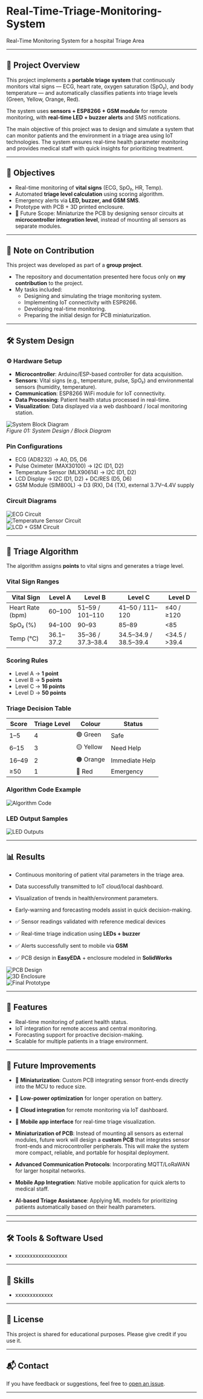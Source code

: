 # Real-Time-Triage-Monitoring-System
Real-Time Monitoring System for a hospital Triage Area

---

## 📌 Project Overview  
This project implements a **portable triage system** that continuously monitors vital signs — ECG, heart rate, oxygen saturation (SpO₂), and body temperature — and automatically classifies patients into triage levels (Green, Yellow, Orange, Red).  

The system uses **sensors + ESP8266 + GSM module** for remote monitoring, with **real-time LED + buzzer alerts** and SMS notifications.  

The main objective of this project was to design and simulate a system that can monitor patients and the environment in a triage area using IoT technologies. The system ensures real-time health parameter monitoring and provides medical staff with quick insights for prioritizing treatment.  

---

## 🎯 Objectives  
- Real-time monitoring of **vital signs** (ECG, SpO₂, HR, Temp).  
- Automated **triage level calculation** using scoring algorithm.  
- Emergency alerts via **LED, buzzer, and GSM SMS**.  
- Prototype with PCB + 3D printed enclosure.  
- 🔮 Future Scope: Miniaturize the PCB by designing sensor circuits at **microcontroller integration level**, instead of mounting all sensors as separate modules.  

---

## 📌 Note on Contribution  
This project was developed as part of a **group project**.  
- The repository and documentation presented here focus only on **my contribution** to the project.  
- My tasks included:  
  - Designing and simulating the triage monitoring system.  
  - Implementing IoT connectivity with ESP8266.  
  - Developing real-time monitoring.  
  - Preparing the initial design for PCB miniaturization.  

---

## 🛠️ System Design  

### ⚙️ Hardware Setup  
- **Microcontroller**: Arduino/ESP-based controller for data acquisition.  
- **Sensors**: Vital signs (e.g., temperature, pulse, SpO₂) and environmental sensors (humidity, temperature).  
- **Communication**: ESP8266 WiFi module for IoT connectivity.  
- **Data Processing**: Patient health status processed in real-time.  
- **Visualization**: Data displayed via a web dashboard / local monitoring station.  

![System Block Diagram](Results/system_design.png)  
*Figure 01: System Design / Block Diagram*  

### Pin Configurations  
- ECG (AD8232) → A0, D5, D6  
- Pulse Oximeter (MAX30100) → I2C (D1, D2)  
- Temperature Sensor (MLX90614) → I2C (D1, D2)  
- LCD Display → I2C (D1, D2) + DC/RES (D5, D6)  
- GSM Module (SIM800L) → D3 (RX), D4 (TX), external 3.7V–4.4V supply  

### Circuit Diagrams  
![ECG Circuit](./images/ecg_circuit.png)  
![Temperature Sensor Circuit](./images/temp_circuit.png)  
![LCD + GSM Circuit](./images/lcd_gsm_circuit.png)  

---

## 🧮 Triage Algorithm  

The algorithm assigns **points** to vital signs and generates a triage level.  

### Vital Sign Ranges  

| Vital Sign | Level A | Level B | Level C | Level D |
|------------|---------|---------|---------|---------|
| Heart Rate (bpm) | 60–100 | 51–59 / 101–110 | 41–50 / 111–120 | ≤40 / ≥120 |
| SpO₂ (%) | 94–100 | 90–93 | 85–89 | <85 |
| Temp (°C) | 36.1–37.2 | 35–36 / 37.3–38.4 | 34.5–34.9 / 38.5–39.4 | <34.5 / >39.4 |

### Scoring Rules  
- Level A → **1 point**  
- Level B → **5 points**  
- Level C → **16 points**  
- Level D → **50 points**  

### Triage Decision Table  

| Score | Triage Level | Colour | Status |
|-------|-------------|--------|--------|
| 1–5   | 4 | 🟢 Green | Safe |
| 6–15  | 3 | 🟡 Yellow | Need Help |
| 16–49 | 2 | 🟠 Orange | Immediate Help |
| ≥50   | 1 | 🔴 Red | Emergency |  

### Algorithm Code Example  
![Algorithm Code](./images/algorithm_code.png)  

### LED Output Samples  
![LED Outputs](./images/led_outputs.png)  

---

## 📊 Results  

- Continuous monitoring of patient vital parameters in the triage area.  
- Data successfully transmitted to IoT cloud/local dashboard.  
- Visualization of trends in health/environment parameters.  
- Early-warning and forecasting models assist in quick decision-making.  

- ✅ Sensor readings validated with reference medical devices  
- ✅ Real-time triage indication using **LEDs + buzzer**  
- ✅ Alerts successfully sent to mobile via **GSM**  
- ✅ PCB design in **EasyEDA** + enclosure modeled in **SolidWorks**  

![PCB Design](./images/pcb_design.png)  
![3D Enclosure](./images/3d_model.png)  
![Final Prototype](./images/final_prototype.png)  

---

## 🚀 Features  
- Real-time monitoring of patient health status.  
- IoT integration for remote access and central monitoring.  
- Forecasting support for proactive decision-making.  
- Scalable for multiple patients in a triage environment. 

---

## 🚀 Future Improvements  

- 📏 **Miniaturization**: Custom PCB integrating sensor front-ends directly into the MCU to reduce size.  
- 🔋 **Low-power optimization** for longer operation on battery.  
- 📡 **Cloud integration** for remote monitoring via IoT dashboard.  
- 📱 **Mobile app interface** for real-time triage visualization.  

- **Miniaturization of PCB**: Instead of mounting all sensors as external modules, future work will design a **custom PCB** that integrates sensor front-ends and microcontroller peripherals. This will make the system more compact, reliable, and portable for hospital deployment.  
- **Advanced Communication Protocols**: Incorporating MQTT/LoRaWAN for larger hospital networks.  
- **Mobile App Integration**: Native mobile application for quick alerts to medical staff.  
- **AI-based Triage Assistance**: Applying ML models for prioritizing patients automatically based on their health parameters.  

---
---

## 🛠 Tools & Software Used
- xxxxxxxxxxxxxxxxxx

---

## 🎯 Skills
- xxxxxxxxxxxxx

---

## 📄 License
This project is shared for educational purposes. Please give credit if you use it.

---

## 📬 Contact
If you have feedback or suggestions, feel free to [open an issue](https://github.com).

---
